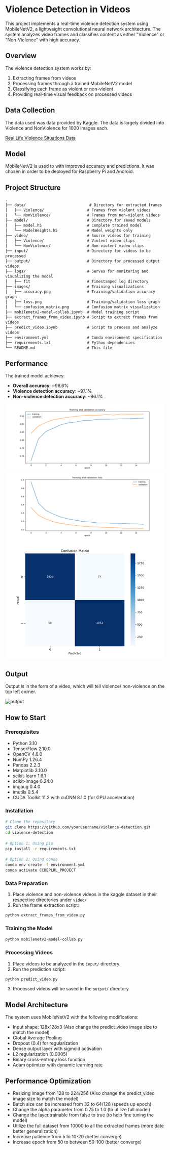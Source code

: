 # Violence Detection in Videos

This project implements a real-time violence detection system using MobileNetV2, a lightweight convolutional neural network architecture. The system analyzes video frames and classifies content as either "Violence" or "Non-Violence" with high accuracy.

## Overview

The violence detection system works by:

1. Extracting frames from videos
2. Processing frames through a trained MobileNetV2 model
3. Classifying each frame as violent or non-violent
4. Providing real-time visual feedback on processed videos

## Data Collection

The data used was data provided by Kaggle. The data is largely divided into Violence and NonViolence for 1000 images each.

[Real Life Violence Situations Data](https://www.kaggle.com/mohamedmustafa/real-life-violence-situations-dataset)

## Model

MobileNetV2 is used to with improved accuracy and predictions. It was chosen in order to be deployed for Raspberry Pi and Android.

## Project Structure

```
.
├── data/                            # Directory for extracted frames
│   ├── Violence/                   # Frames from violent videos
│   └── NonViolence/                # Frames from non-violent videos
├── model/                          # Directory for saved models
│   ├── model.h5                    # Complete trained model
│   └── ModelWeights.h5             # Model weights only
├── video/                          # Source videos for training
│   ├── Violence/                   # Violent video clips
│   └── NonViolence/                # Non-violent video clips
├── input/                          # Directory for videos to be processed
├── output/                         # Directory for processed output videos
├── logs/                           # Serves for monitoring and visualizing the model
│   ├── fit                         # Timestamped log directory
├── images/                         # Training visualizations
│   ├── accuracy.png                # Training/validation accuracy graph
│   ├── loss.png                    # Training/validation loss graph
│   └── confusion_matrix.png        # Confusion matrix visualization
├── mobilenetv2-model-collab.ipynb  # Model training script
├── extract_frames_from_video.ipynb # Script to extract frames from videos
├── predict_video.ipynb             # Script to process and analyze videos
├── environment.yml                 # Conda environment specification
├── requirements.txt                # Python dependencies
└── README.md                       # This file
```

## Performance

The trained model achieves:

- **Overall accuracy**: ~96.6%
- **Violence detection accuracy**: ~97.1%
- **Non-violence detection accuracy**: ~96.1%

![Training and Validation Accuracy](images/accuracy.png)
![Training and Validation Loss](images/loss.png)
![Confusion Matrix](images/confusion_matrix.png)

## Output

Output is in the form of a video, which will tell violence/ non-violence on the top left corner.

![output](output/Output.gif)

## How to Start

### Prerequisites

- Python 3.10
- TensorFlow 2.10.0
- OpenCV 4.6.0
- NumPy 1.26.4
- Pandas 2.2.3
- Matplotlib 3.10.0
- scikit-learn 1.6.1
- scikit-image 0.24.0
- imgaug 0.4.0
- imutils 0.5.4
- CUDA Toolkit 11.2 with cuDNN 8.1.0 (for GPU acceleration)

### Installation

```bash
# Clone the repository
git clone https://github.com/yourusername/violence-detection.git
cd violence-detection

# Option 1: Using pip
pip install -r requirements.txt

# Option 2: Using conda
conda env create -f environment.yml
conda activate CCDEPLRL_PROJECT
```

### Data Preparation

1. Place violence and non-violence videos in the kaggle dataset in their respective directories under `video/`
2. Run the frame extraction script:

```bash
python extract_frames_from_video.py
```

### Training the Model

```bash
python mobilenetv2-model-collab.py
```

### Processing Videos

1. Place videos to be analyzed in the `input/` directory
2. Run the prediction script:

```bash
python predict_video.py
```

3. Processed videos will be saved in the `output/` directory

## Model Architecture

The system uses MobileNetV2 with the following modifications:

- Input shape: 128x128x3 (Also change the predict_video image size to match the model)
- Global Average Pooling
- Dropout (0.4) for regularization
- Dense output layer with sigmoid activation
- L2 regularization (0.0005)
- Binary cross-entropy loss function
- Adam optimizer with dynamic learning rate

## Performance Optimization

- Resizing image from 128 to 224/256 (Also change the predict_video image size to match the model)
- Batch size can be increased from 32 to 64/128 (speeds up epoch)
- Change the alpha parameter from 0.75 to 1.0 (to utilize full model)
- Change the layer.trainable from false to true (to help fine tuning the model)
- Utilize the full dataset from 10000 to all the extracted frames (more date better generalization)
- Increase patience from 5 to 10-20 (better converge)
- Increase epoch from 50 to between 50-100 (better converge)
